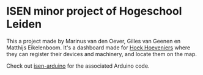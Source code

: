 # ISEN minor project of Hogeschool Leiden

This a project made by Marinus van den Oever, Gilles van Geenen en Matthijs Eikelenboom. It's a dashboard made for [Hoek Hoeveniers](https://hoekhoveniers.nl/) where they can register their devices and machinery, and locate them on the map.

Check out [isen-arduino](https://github.com/matthijseikelenboom/isen-arduino) for the associated Arduino code.